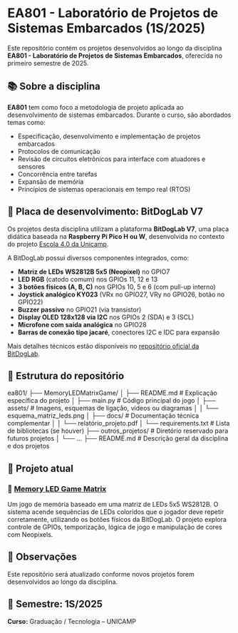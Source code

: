 # EA801 - Laboratório de Projetos de Sistemas Embarcados (1S/2025)

Este repositório contém os projetos desenvolvidos ao longo da disciplina **EA801 - Laboratório de Projetos de Sistemas Embarcados**, oferecida no primeiro semestre de 2025.

## 📚 Sobre a disciplina

**EA801** tem como foco a metodologia de projeto aplicada ao desenvolvimento de sistemas embarcados. Durante o curso, são abordados temas como:

- Especificação, desenvolvimento e implementação de projetos embarcados
- Protocolos de comunicação
- Revisão de circuitos eletrônicos para interface com atuadores e sensores
- Concorrência entre tarefas
- Expansão de memória
- Princípios de sistemas operacionais em tempo real (RTOS)


## 🧰 Placa de desenvolvimento: BitDogLab V7

Os projetos desta disciplina utilizam a plataforma **BitDogLab V7**, uma placa didática baseada na **Raspberry Pi Pico H ou W**, desenvolvida no contexto do projeto [Escola 4.0 da Unicamp](https://escola4pontozero.fee.unicamp.br/).

A BitDogLab possui diversos componentes integrados, como:

- **Matriz de LEDs WS2812B 5x5 (Neopixel)** no GPIO7
- **LED RGB** (catodo comum) nos GPIOs 11, 12 e 13
- **3 botões físicos (A, B, C)** nos GPIOs 10, 5 e 6 (com pull-up interno)
- **Joystick analógico KY023** (VRx no GPIO27, VRy no GPIO26, botão no GPIO22)
- **Buzzer passivo** no GPIO21 (via transistor)
- **Display OLED 128x128 via I2C** nos GPIOs 2 (SDA) e 3 (SCL)
- **Microfone com saída analógica** no GPIO28
- **Barras de conexão tipo jacaré**, conectores I2C e IDC para expansão

Mais detalhes técnicos estão disponíveis no [repositório oficial da BitDogLab](https://github.com/Fruett/BitDogLab).

## 📁 Estrutura do repositório

ea801/
├── MemoryLEDMatrixGame/
│   ├── README.md                  # Explicação específica do projeto
│   ├── main.py                    # Código principal do jogo
│   ├── assets/                    # Imagens, esquemas de ligação, vídeos ou diagramas
│   │   └── esquema_matriz_leds.png
│   ├── docs/                      # Documentação técnica complementar 
│   │   └── relatório_projeto.pdf
│   └── requirements.txt           # Lista de bibliotecas (se houver)
├── outros_projetos/              # Diretório reservado para futuros projetos
│   └── ...
├── README.md                     # Descrição geral da disciplina e dos projetos


## 🧠 Projeto atual

### 🔹 [Memory LED Game Matrix](https://github.com/emialich/ea801/tree/main/MemoryLEDMatrixGame)

Um jogo de memória baseado em uma matriz de LEDs 5x5 WS2812B. O sistema acende sequências de LEDs coloridos que o jogador deve repetir corretamente, utilizando os botões físicos da BitDogLab. O projeto explora controle de GPIOs, temporização, lógica de jogo e manipulação de cores com Neopixels.

## 📌 Observações

Este repositório será atualizado conforme novos projetos forem desenvolvidos ao longo da disciplina.

## 📅 Semestre: 1S/2025  
**Curso:** Graduação / Tecnologia – UNICAMP
